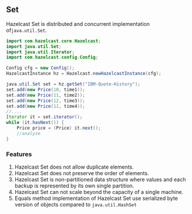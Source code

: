 

## Set

Hazelcast Set is distributed and concurrent implementation of`java.util.Set`. 

```java
import com.hazelcast.core.Hazelcast;
import java.util.Set;
import java.util.Iterator;
import com.hazelcast.config.Config;

Config cfg = new Config();
HazelcastInstance hz = Hazelcast.newHazelcastInstance(cfg);

java.util.Set set = hz.getSet("IBM-Quote-History");
set.add(new Price(10, time1));
set.add(new Price(11, time2));
set.add(new Price(12, time3));
set.add(new Price(11, time4));
//....
Iterator it = set.iterator();
while (it.hasNext()) { 
    Price price = (Price) it.next(); 
    //analyze
}
```
### Features

1. Hazelcast Set does not allow duplicate elements.
2. Hazelcast Set does not preserve the order of elements.
3. Hazelcast Set is non-partitioned data structure where values and  each backup is represented by its own single partition.
4. Hazelcast Set can not scale beyond the capacity of a single machine.
5. Equals method implementation of Hazelcast Set use serialized byte version of objects compared to `java.util.HashSet`
